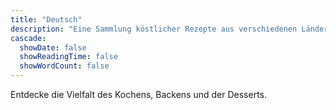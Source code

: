 ```yaml
---
title: "Deutsch"
description: "Eine Sammlung köstlicher Rezepte aus verschiedenen Ländern."
cascade:
  showDate: false
  showReadingTime: false
  showWordCount: false
---
```


Entdecke die Vielfalt des Kochens, Backens und der Desserts.

